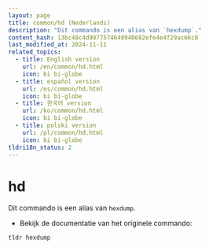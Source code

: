 ```yaml
---
layout: page
title: common/hd (Nederlands)
description: "Dit commando is een alias van `hexdump`."
content_hash: 13bc48c4d9977574649940682efe4e4f29ac66c8
last_modified_at: 2024-11-11
related_topics:
  - title: English version
    url: /en/common/hd.html
    icon: bi bi-globe
  - title: español version
    url: /es/common/hd.html
    icon: bi bi-globe
  - title: 한국어 version
    url: /ko/common/hd.html
    icon: bi bi-globe
  - title: polski version
    url: /pl/common/hd.html
    icon: bi bi-globe
tldri18n_status: 2
---
```

# hd

Dit commando is een alias van `hexdump`.

- Bekijk de documentatie van het originele commando:

`tldr hexdump`
